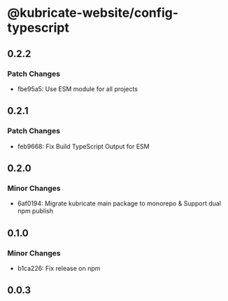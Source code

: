 # @kubricate-website/config-typescript

## 0.2.2

### Patch Changes

- fbe95a5: Use ESM module for all projects

## 0.2.1

### Patch Changes

- feb9668: Fix Build TypeScript Output for ESM

## 0.2.0

### Minor Changes

- 6af0194: Migrate kubricate main package to monorepo & Support dual npm publish

## 0.1.0

### Minor Changes

- b1ca226: Fix release on npm

## 0.0.3
